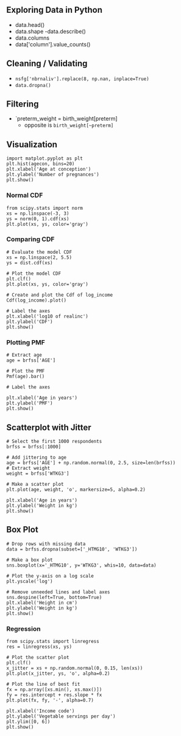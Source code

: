 ##  Exploring Data in Python

- data.head()
- data.shape
-data.describe()
- data.columns
- data['column'].value_counts()


## Cleaning / Validating
- `nsfg['nbrnaliv'].replace(8, np.nan, inplace=True)`
- `data.dropna()`

## Filtering
- `preterm_weight = birth_weight[preterm]
  - opposite is `birth_weight[~preterm]`
  
## Visualization 
``` 
import matplot.pyplot as plt
plt.hist(agecon, bins=20)
plt.xlabel('Age at conception')
plt.ylabel('Number of pregnances')
plt.show()
```

### Normal CDF
```
from scipy.stats import norm
xs = np.linspace(-3, 3)
ys = norm(0, 1).cdf(xs)
plt.plot(xs, ys, color='gray')
```

### Comparing CDF
```
# Evaluate the model CDF
xs = np.linspace(2, 5.5)
ys = dist.cdf(xs)

# Plot the model CDF
plt.clf()
plt.plot(xs, ys, color='gray')

# Create and plot the Cdf of log_income
Cdf(log_income).plot()
    
# Label the axes
plt.xlabel('log10 of realinc')
plt.ylabel('CDF')
plt.show()
```

### Plotting PMF
```
# Extract age
age = brfss['AGE']

# Plot the PMF
Pmf(age).bar()

# Label the axes

plt.xlabel('Age in years')
plt.ylabel('PMF')
plt.show()
```

## Scatterplot with Jitter
```
# Select the first 1000 respondents
brfss = brfss[:1000]

# Add jittering to age
age = brfss['AGE'] + np.random.normal(0, 2.5, size=len(brfss))
# Extract weight
weight = brfss['WTKG3']

# Make a scatter plot
plt.plot(age, weight, 'o', markersize=5, alpha=0.2)

plt.xlabel('Age in years')
plt.ylabel('Weight in kg')
plt.show()
```

## Box Plot
```
# Drop rows with missing data
data = brfss.dropna(subset=['_HTMG10', 'WTKG3'])

# Make a box plot
sns.boxplot(x='_HTMG10', y='WTKG3', whis=10, data=data)

# Plot the y-axis on a log scale
plt.yscale('log')

# Remove unneeded lines and label axes
sns.despine(left=True, bottom=True)
plt.xlabel('Height in cm')
plt.ylabel('Weight in kg')
plt.show()
```


### Regression
```
from scipy.stats import linregress
res = linregress(xs, ys)
```
```
# Plot the scatter plot
plt.clf()
x_jitter = xs + np.random.normal(0, 0.15, len(xs))
plt.plot(x_jitter, ys, 'o', alpha=0.2)

# Plot the line of best fit
fx = np.array([xs.min(), xs.max()])
fy = res.intercept + res.slope * fx
plt.plot(fx, fy, '-', alpha=0.7)

plt.xlabel('Income code')
plt.ylabel('Vegetable servings per day')
plt.ylim([0, 6])
plt.show()
```
